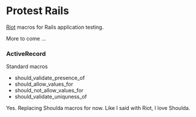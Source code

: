 # Protest Rails

[Riot](http://github.com/thumblemonks/riot) macros for Rails application testing.

More to come ...

### ActiveRecord

Standard macros

* should\_validate\_presence\_of
* should\_allow\_values\_for
* should\_not\_allow\_values\_for
* should\_validate\_uniquness\_of

Yes. Replacing Shoulda macros for now. Like I said with Riot, I love Shoulda.
